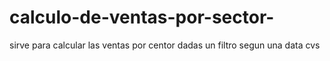 # calculo-de-ventas-por-sector-
sirve para calcular las ventas por centor dadas un filtro segun una data cvs
